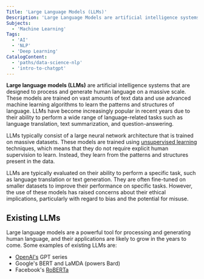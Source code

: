 ```yaml
---
Title: 'Large Language Models (LLMs)'
Description: 'Large Language Models are artificial intelligence systems that are designed to process and generate human language on a massive scale.'
Subjects:
  - 'Machine Learning'
Tags:
  - 'AI'
  - 'NLP'
  - 'Deep Learning'
CatalogContent:
  - 'paths/data-science-nlp'
  - 'intro-to-chatgpt'
---
```


**Large language models (LLMs)** are artificial intelligence systems that are designed to process and generate human language on a massive scale. These models are trained on vast amounts of text data and use advanced machine learning algorithms to learn the patterns and structures of language. LLMs have become increasingly popular in recent years due to their ability to perform a wide range of language-related tasks such as language translation, text summarization, and question-answering.

LLMs typically consist of a large neural network architecture that is trained on massive datasets. These models are trained using [unsupervised learning](https://www.codecademy.com/resources/docs/ai/machine-learning) techniques, which means that they do not require explicit human supervision to learn. Instead, they learn from the patterns and structures present in the data.

LLMs are typically evaluated on their ability to perform a specific task, such as language translation or text generation. They are often fine-tuned on smaller datasets to improve their performance on specific tasks. However, the use of these models has raised concerns about their ethical implications, particularly with regard to bias and the potential for misuse.

## Existing LLMs

Large language models are a powerful tool for processing and generating human language, and their applications are likely to grow in the years to come. Some examples of existing LLMs are:

- [OpenAI's](https://openai.com) GPT series
- Google's BERT and LaMDA (powers Bard)
- Facebook's [RoBERTa](https://www.open-roberta.org)
